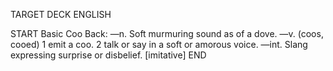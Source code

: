 TARGET DECK
ENGLISH

START
Basic
Coo
Back: —n. Soft murmuring sound as of a dove. —v. (coos, cooed) 1 emit a coo. 2 talk or say in a soft or amorous voice. —int. Slang expressing surprise or disbelief. [imitative]
END
